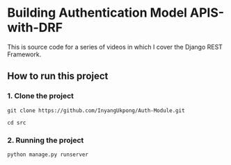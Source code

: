 # Building Authentication Model APIS-with-DRF
This is source code for a series of videos in which I cover the Django REST Framework. 

## How to run this project
### 1. Clone the project
 ```
 git clone https://github.com/InyangUkpong/Auth-Module.git
 
 cd src
 ```
### 2. Running the project
```
python manage.py runserver
```

